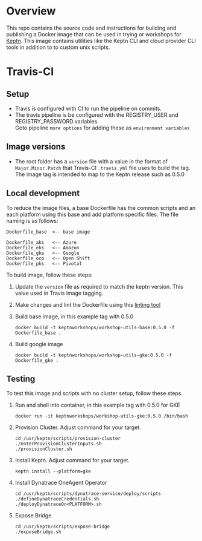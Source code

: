 # Overview

This repo contains the source code and instructions for building and publishing a Docker image that can be used in trying or workshops for [Keptn](https://keptn.sh). This image contains utilities like the Keptn CLI and cloud provider CLI tools in
addition to to custom unix scripts.

# Travis-CI

## Setup

* Travis is configured with CI to run the pipeline on commits.
* The travis pipeline is be configured with the REGISTRY_USER and REGISTRY_PASSWORD variables.  
Goto pipeline ```more options``` for adding these as ```environment variables```

## Image versions

* The root folder has a ```version``` file with a value in the format of  ```Major.Minor.Patch``` that Travis-CI 
```.travis.yml``` file uses to build the tag.  The image tag is intended to map to the Keptn release such as 0.5.0

## Local development

To reduce the image files, a base Dockerfile has the common scripts and an each platform using this
base and add platform specific files.  The file naming is as follows:

```
Dockerfile_base  <-- base image

Dockerfile_aks   <-- Azure
Dockerfile_eks   <-- Amazon
Dockerfile_gke   <-- Google
Dockerfile_ocp   <-- Open Shift
Dockerfile_pks   <-- Pivotal
```

To build image, follow these steps:

1. Update the `version` file as required to match the keptn version.  This value used in Travis image tagging.

1. Make changes and lint the Dockerfile using this [linting tool](https://www.fromlatest.io/#/)

1. Build base image, in this example tag with 0.5.0

    ```console
    docker build -t keptnworkshops/workshop-utils-base:0.5.0 -f Dockerfile_base .
    ```

1. Build google image

    ```console
    docker build -t keptnworkshops/workshop-utils-gke:0.5.0 -f Dockerfile_gke .
    ```

## Testing

To test this image and scripts with no cluster setup, follow these steps.

1. Run and shell into container, in this example tag with 0.5.0 for GKE

    ```console
    docker run -it keptnworkshops/workshop-utils-gke:0.5.0 /bin/bash
    ```

1. Provision Cluster.  Adjust command for your target. 

    ```console
    cd /usr/keptn/scripts/provision-cluster
    ./enterProvisionClusterInputs.sh
    ./provisionCluster.sh
    ```

1. Install Keptn. Adjust command for your target.

    ```console
    keptn install --platform=gke
    ```

1. Install Dynatrace OneAgent Operator

    ```console
    cd /usr/keptn/scripts/dynatrace-service/deploy/scripts
    ./defineDynatraceCredentials.sh
    ./deployDynatraceOn<PLATFORM>.sh
    ```

1. Expose Bridge

    ```console
    cd /usr/keptn/scripts/expose-bridge
    ./exposeBridge.sh
    ```
